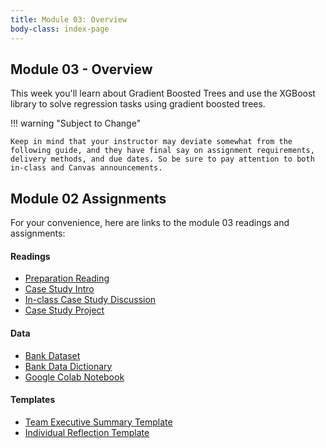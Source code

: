 ```yaml
---
title: Module 03: Overview
body-class: index-page
---
```


## Module 03 - Overview

This week you'll learn about Gradient Boosted Trees and use the XGBoost library to solve regression tasks using gradient boosted trees.

!!! warning "Subject to Change"
	
	Keep in mind that your instructor may deviate somewhat from the following guide, and they have final say on assignment requirements, delivery methods, and due dates. So be sure to pay attention to both in-class and Canvas announcements.

## Module 02 Assignments

For your convenience, here are links to the module 03 readings and assignments:

#### Readings

* [Preparation Reading](./reading.html)
* [Case Study Intro](./intro.html)
* [In-class Case Study Discussion](./discussion.html)
* [Case Study Project](./project.html)

#### Data

* [Bank Dataset](https://raw.githubusercontent.com/byui-cse/cse450-course/master/data/bank.csv)
* [Bank Data Dictionary](./bank-dictionary.txt)
* [Google Colab Notebook](https://colab.research.google.com/github/byui-cse/cse450-course/blob/master/notebooks/starter_bank.ipynb)

#### Templates

* [Team Executive Summary Template](./summary.docx)
* [Individual Reflection Template]({{URLROOT}}/course/reflection.docx)